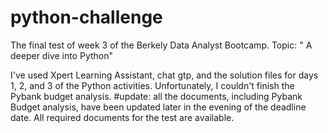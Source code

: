 # python-challenge
The final test of week 3 of the Berkely Data Analyst Bootcamp. Topic:  " A deeper dive into Python"

I've used Xpert Learning Assistant, chat gtp, and the solution files for days 1, 2, and 3 of the Python activities. 
Unfortunately, I couldn't finish the Pybank budget analysis.
#update: all the documents, including Pybank Budget analysis, have been updated later in the evening of the deadline date.
All required documents for the test are available.
